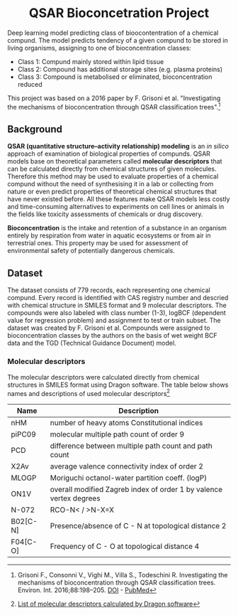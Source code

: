 <h1 align='center'>QSAR Bioconcetration Project</h1>

Deep learning model predicting class of bioocontentration of a chemical compund.
The model predicts tendency of a given compund to be stored in living organisms, assigning to one of bioconcentration classes:
- Class 1: Compund mainly stored within lipid tissue
- Class 2: Compound has additional storage sites (e.g. plasma proteins)
- Class 3: Compound is metabolised or eliminated, bioconcentration reduced

This project was based on a 2016 paper by F. Grisoni et al. "Investigating the mechanisms of bioconcentration through QSAR
classification trees".[^1]

## Background
**QSAR (quantitative structure–activity relationship) modeling** is an _in silico_ approach of examination of biological properties of compunds. QSAR models base on theoretical parameters called <b>molecular descriptors</b> that can be calculated directly from chemical structures of given molecules. Therefore this method may be used to evaluate properties of a chemical compund without the need of synthesising it in a lab or collecting from nature or even predict properties of theoretical chemical structures that have never existed before. All these features make QSAR models less costly and time-consuming alternatives to experiments on cell lines or animals in the fields like toxicity assessments of chemicals or drug discovery.

**Bioconcentration** is the intake and retention of a substance in an organism entirely by respiration from water in aquatic ecosystems or from air in terrestrial ones. This property may be used for assessment of environmental safety of potentially dangerous chemicals.

## Dataset
The dataset consists of 779 records, each representing one chemical compund. Every record is identified with CAS registry number and descried with chemical structure in SMILES format and 9 molecular descriptors. The compounds were also labeled with class number (1-3), logBCF (dependent value for regression problem) and assignment to test or train subset.
The dataset was created by F. Grisoni et al. Compounds were assigned to bioconcentration classes by the authors on the basis of wet weight BCF data and the TGD (Technical Guidance Document) model.

### Molecular descriptors
The molecular descriptors were calculated directly from chemical structures in SMILES format using Dragon software. The table below shows names and descriptions of used molecular descriptors[^2]

|    Name   |                            Description                             |
| --------- | ------------------------------------------------------------------ |
|nHM        | number of heavy atoms Constitutional indices                       |
|piPC09     | molecular multiple path count of order 9                           |
|PCD        | difference between multiple path count and path count              |
|X2Av       | average valence connectivity index of order 2                      |
|MLOGP      | Moriguchi octanol-water partition coeff. (logP)                    |
|ON1V       | overall modified Zagreb index of order 1 by valence vertex degrees |
|N-072      | RCO-N< / >N-X=X                                                    |
|B02[C-N]   | Presence/absence of C - N at topological distance 2                |
|F04[C-O]   | Frequency of C - O at topological distance 4                       |

[^1]: Grisoni F., Consonni V., Vighi M., Villa S., Todeschini R. Investigating the mechanisms of bioconcentration through QSAR classification trees. Environ. Int. 2016;88:198–205. [DOI](https://doi.org/10.1016/j.envint.2015.12.024) - [PubMed](https://pubmed.ncbi.nlm.nih.gov/26760717/)
[^2]: [List of molecular descriptors calculated by Dragon software](http://talete.mi.it/products/dragon_molecular_descriptor_list.pdf)
